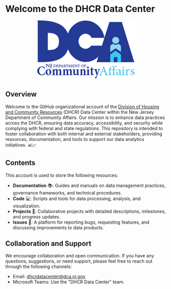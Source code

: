 # Welcome to the DHCR Data Center

<p align="center">
  <img width="309" height="187" src="profile/logo.png">
</p>

## Overview

Welcome to the GitHub organizational account of the [Division of Housing
and Community Resources](https://www.nj.gov/dca//dhcr/index.shtml)
(DHCR) Data Center within the New Jersey Department of Community
Affairs. Our mission is to enhance data practices across the DHCR,
ensuring data accuracy, accessibility, and security while complying with
federal and state regulations. This repository is intended to foster
collaboration with both internal and external stakeholders, providing
resources, documentation, and tools to support our data analytics
initiatives. 📊📈

## Contents

This account is used to store the following resources: 
- **Documentation** 📚: Guides and manuals on data management practices, governance
frameworks, and technical procedures.
- **Code** 💻: Scripts and tools for
data processing, analysis, and visualization.
- **Projects** 📝: Collaborative projects with detailed descriptions, milestones, and
progress updates.
- **Issues** 🐛: A platform for reporting bugs, requesting
features, and discussing improvements to data products.

## Collaboration and Support

We encourage collaboration and open communication. If you have any
questions, suggestions, or need support, please feel free to reach out
through the following channels: 
- Email: [dhcrdatacenter\@dca.nj.gov](mailto:dhcrdatacenter@dca.nj.gov)
- Microsoft Teams: Use the "DHCR Data Center" team.
